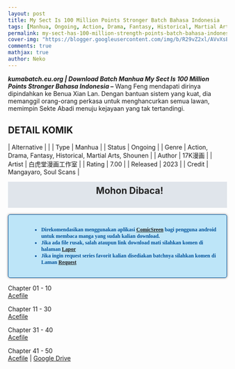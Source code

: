 ```yaml
---
layout: post
title: My Sect Is 100 Million Points Stronger Batch Bahasa Indonesia 
tags: [Manhua, Ongoing, Action, Drama, Fantasy, Historical, Martial Arts, Shounen]
permalink: my-sect-has-100-million-strength-points-batch-bahasa-indonesia
cover-img: "https://blogger.googleusercontent.com/img/b/R29vZ2xl/AVvXsEiGPU-EjpoLASwxbD4zDe6CKVvFteuFCVi1TtzAVj11r3ZbwOcAhYCHT9Y0R4btPUy1tYJgVzjMon5NEyhnC9FtZfoRBOB967SvTzAYQBC3NlpgMPJAOrhvNOXEWu9a_QHtAu1EDds9gh7dC1U0kyYQhuCo0WYcu4MY3CrddSbZjGp80YONKqM0fkT5xpRN/s400/3c288706-c295-455b-b8f3-66f426587efa.jpg"
comments: true
mathjax: true
author: Neko
---
```




**<em>kumabatch.eu.org | Download Batch Manhua My Sect Is 100 Million Points Stronger Bahasa Indonesia –</em>** Wang Feng mendapati dirinya dipindahkan ke Benua Xian Lan. Dengan bantuan sistem yang kuat, dia memanggil orang-orang perkasa untuk menghancurkan semua lawan, memimpin Sekte Abadi menuju kejayaan yang tak tertandingi.

## DETAIL KOMIK

| Alternative |  |
| Type | Manhua |
| Status | Ongoing |
| Genre | Action, Drama, Fantasy, Historical, Martial Arts, Shounen |
| Author | 17K漫画 |
| Artist | 白虎堂漫画工作室 |
| Rating | 7.00 |
| Released | 2023 |
| Credit  | Mangayaro, Soul Scans |

<h2 style="background-attachment: initial; background-clip: initial; background-color: #e0e5eb; background-origin: initial; background-position: 12px 1px; background-repeat: no-repeat; background-size: initial; color: #222222; line-height: 22px; margin: 5px 0px; min-height: 38px; padding: 10px 12px 12px 68px; text-align: center;"> 
Mohon Dibaca!</h2>

<div style="-moz-border-radius: 15px; -moz-box-shadow: 0 0 5px #888; -webkit-border-radius: 15px; -webkit-box-shadow: 0 0 5px #888; background-attachment: initial; background-clip: initial; background-color: #bde5f8; background-origin: initial; background-position: 10px 50%; background-repeat: no-repeat; background-size: initial; background: #bde5f8 url(&quot;https://sites.google.com/site/problogiz/my-icon/info.png&quot;) no-repeat 10px center; border-radius: 5px; border: 1px solid; box-shadow: rgb(136, 136, 136) 0px 0px 5px; color: #00529b; font: bold 12px verdana; margin: 15px 0px; padding: 15px 20px 15px 55px; "> 
<ul>
  <li>Direkomendasikan menggunakan aplikasi <a href="https://play.google.com/store/apps/details?id=com.viewer.comicscreen">ComicSreen</a> bagi pengguna android untuk membaca manga yang sudah kalian download.</li>
  <li>Jika ada file rusak, salah ataupun link download mati silahkan komen di halaman <a href="https://kumabatch.github.io/lapor/">Lapor</a></li>
  <li>Jika ingin request series favorit kalian disediakan batchnya silahkan komen di Laman <a href="https://kumabatch.github.io/request/">Request</a></li>
</ul>
</div>


Chapter 01 - 10<br>
<a href="http://ouo.io/qs/OzRuKBTK?s=https://acefile.co/f/106555585/kumabatch-msh1msp-chapter-01-10-zip">Acefile</a>

Chapter 11 - 30<br>
<a href="http://ouo.io/qs/OzRuKBTK?s=https://acefile.co/f/106555596/kumabatch-msh1msp-chapter-11-30-zip">Acefile</a>

Chapter 31 - 40<br>
<a href="http://ouo.io/qs/OzRuKBTK?s=https://acefile.co/f/106555602/kumabatch-msh1msp-chapter-31-40-zip">Acefile</a>

Chapter 41 - 50<br>
<a href="http://ouo.io/qs/OzRuKBTK?s=https://acefile.co/f/106594809/kumabatch-msh1msp-chapter-41-50-zip">Acefile</a> | <a href="http://ouo.io/qs/OzRuKBTK?s=https://drive.google.com/file/d/1AM1mbnH_NCD_as_cMkixYgS4u6j6WEUt/view?usp=sharing">Google Drive</a>
